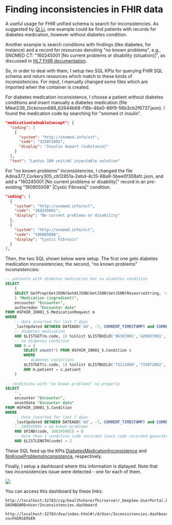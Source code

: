 # Finding inconsistencies in FHIR data

A useful usage for FHIR unified schema is search for inconsistencies. As suggested by [Qi Li](https://community.intersystems.com/user/qi-li), one example could be find patients with records for diabetes medication, however without diabetes condition.

Another example is search conditions with findings (like diabetes, for instance) and a record for resources denoting "no known problems", e.g., SNOMED CT: "160245001 |No current problems or disability (situation)|", as discussed in [HL7 FHIR documentation](https://www.hl7.org/fhir/condition.html#9.2.3.4).

So, in order to deal with them, I setup two SQL KPIs for querying FHIR SQL schema and return resources which match to these kinds of inconsistencies. For input, I manually changed some files which are imported when the container is created.

For diabetes medication inconsistence, I choose a patient without diabetes conditions and insert manually a diabetes medication (file Mikel238_Dickinson688_62644b68-f18b-46e0-86f9-56b3cb2f6737.json). I found the medication code by searching for "snomed ct insulin".

```json
"medicationCodeableConcept": {
  "coding": [
    {
      "system": "http://snomed.info/sct",
      "code": "325072002",
      "display": "Insulin Aspart (substance)"
    }
  ],
  "text": "Lantus 100 unit/ml injectable solution"
```

For "no known problems" inconsistencies, I changed the file Adina377_Corkery305_cb12851a-2ebd-4c15-88a9-5bee0f308afc.json, and add a "160245001 |No current problems or disability|" record in an pre-existing "190905008" |Cystic Fibrosis|" condition.

```json
"coding": [
  {
    "system": "http://snomed.info/sct",
    "code": "160245001",
    "display": "No current problems or disability"
  },
  {
    "system": "http://snomed.info/sct",
    "code": "190905008",
    "display": "Cystic Fibrosis"
  }
],
```

Then, the two SQL shown below were setup. The first one gets diabetes medication inconsistencies; the second, "no known problems" inconsistencies:

```sql
-- patients with diabetes medication but no diabetes condition
SELECT 
	(
	SELECT GetProp(GetJSON(GetAtJSON(GetJSON(GetJSON(ResourceString, 'medicationCodeableConcept'), 'coding'),0), 'display'), 'display') FROM HSFHIR_I0001_R.Rsrc r where r.Key = m.Key
	) "Medication (ingredient)",
	encounter "Encounter",
	authoredon "Encounter date"
FROM HSFHIR_I0001_S.MedicationRequest m
WHERE 
	-- data inserted for last 7 days
	_lastUpdated BETWEEN DATEADD('dd', -7, CURRENT_TIMESTAMP) and CURRENT_DATE
	-- diabetes medication
	AND $LISTGET(m.code, 1) %inlist $LISTBUILD('96367001','420837001','421367005','420609005','325072002','427292001','414515005','411529005','411530000','412210000','426313003','422346007')
	-- no diabetes condition
	AND 0 = (
		SELECT count(*) FROM HSFHIR_I0001_S.Condition c
		WHERE 
		-- diabetes conditions
		$LISTGET(c.code, 1) %inlist $LISTBUILD('73211009','733072002','530558861000132104','609568004','609569007','105401000119101','199223000','703136005','46635009','44054006','111552007','716362006','123763000','722206009','8801005') 
		AND m.patient = c.patient
	)
  
-- conditions with "no known problems" no properly 
SELECT 
	'',
	encounter "Encounter",
	onsetDate "Encounter date"
FROM HSFHIR_I0001_S.Condition 
WHERE 
	-- data inserted for last 7 days
	_lastUpdated BETWEEN DATEADD('dd', -7, CURRENT_TIMESTAMP) and CURRENT_DATE
	-- 160245001 = no known problems
	AND $FIND(code, 160245001) > 0
	-- more than 1 condition code recorded (each code recorded generates 2 entries into code list - code and its description)
	AND $LISTLENGTH(code) > 2
  ```

  These SQL feed up the KPIs [DiabetesMedicationInconsistence](../src/community/fhirAnalytics/deepsee/kpi/DiabetesMedicationInconsistence.cls) and [NoKnowProblemsInconsistence](../src/community/fhirAnalytics/deepsee/kpi/NoKnowProblemsInconsistence.cls), respectively.

  Finally, I setup a dashboard where this information is diplayed. Note that two inconsistencies issue were detected - one for each of them.

  <img src="https://raw.githubusercontent.com/jrpereirajr/iris-fhir-analytics/master/img/chrome_ncTSj4WZrg.png"></img>

  You can access this dashboard by these links:

  ```
  http://localhost:32783/csp/healthshare/fhirserver/_DeepSee.UserPortal.DashboardViewer.zen?DASHBOARD=User/Inconsistencies.dashboard

  http://localhost:32783/dsw/index.html#!/d/User/Inconsistencies.dashboard?ns=FHIRSERVER
  ```
